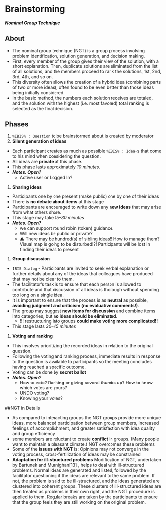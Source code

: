 # Brainstorming
_**Nominal Group Technique**_
## About
+ The nominal group technique (NGT) is a group process involving problem identification, solution generation, and decision making.
+ First, every member of the group gives their view of the solution, with a short explanation. Then, duplicate solutions are eliminated from the list of all solutions, and the members proceed to rank the solutions, 1st, 2nd, 3rd, 4th, and so on.
+ This diversity often allows the creation of a hybrid idea (combining parts of two or more ideas), often found to be even better than those ideas being initially considered.
+ In the basic method, the numbers each solution receives are totaled, and the solution with the highest (i.e. most favored) total ranking is selected as the final decision.

## Phases
1. `%IBIS% : Question` to be brainstormed about is created by moderator
1. **Silent generation of ideas**
  + Each participant creates as much as possible `%IBIS% : Idea`-s that come to his mind when considering the question.
  + All ideas are **private** at this phase.
  + This phase lasts approximately _10 minutes_.
  + _**Notes. Open?**_
    + Active user or Logged In?
1. **Sharing ideas**
  + Participants one by one present (make public) one by one of their ideas
  + There is **no debate about items** at this stage
  + Participants are encouraged to write down any **new ideas** that may arise from what others share.
  + This stage may take _15–30 minutes_
  + _**Notes. Open?**_
    + we can support round robin (token) guidance.
    + Will new ideas be public or private?
    + :warning: There may be hundred(s) of sibling ideas!! How to manage them? Visual map is going to be disturbed!?! Participants will be lost in finding their ideas to present
1. **Group discussion**
  + `IBIS Dialog` - Participants are invited to seek verbal explanation or further details about any of the ideas that colleagues have produced that may not be clear to them.
  + The facilitator’s task is to ensure that each person is allowed to contribute and that discussion of all ideas is thorough without spending too long on a single idea.
  + It is important to ensure that the process is as **neutral** as possible, **avoiding judgment and criticism (no evaluative comments!)**.
  + The group may suggest **new items for discussion** and combine items into categories, but **no ideas should be eliminated**.
    + !!! restructuring into groups **could make voting more complicated!!**
  + This stage lasts _30–45 minutes_
1. **Voting and ranking**
  + This involves prioritizing the recorded ideas in relation to the original question.
  + Following the voting and ranking process, immediate results in response to the question is available to participants so the meeting concludes having reached a specific outcome.
  + Voting can be done by **secret ballot**
  + _**Notes. Open?**_
    + How to vote? Ranking or giving several thumbs up? How to know which votes are yours?
    + UNDO voting?
    + Knowing your votes?

##NGT in Details
+ As compared to interacting groups the NGT groups provide more unique ideas, more balanced participation between group members, increased feelings of accomplishment, and greater satisfaction with idea quality and group efficiency
+ some members are reluctant to create **conflict** in groups. (Many people want to maintain a pleasant climate.) NGT overcomes these problems
+ Some of the **issues with NGT** is: Opinions may not converge in the voting process, cross-fertilization of ideas may be constrained
+ **Adaptation for ill-structured problems**
Modification of NGT, undertaken by Bartunek and Murnighan[13] , helps to deal with ill-structured problems. Normal ideas are generated and listed, followed by the facilitator questioning if the ideas are relevant to the same problem. If not, the problem is said to be ill-structured, and the ideas generated are clustered into coherent groups. These clusters of ill-structured ideas are then treated as problems in their own right, and the NGT procedure is applied to them. Regular breaks are taken by the participants to ensure that the group feels they are still working on the original problem.
